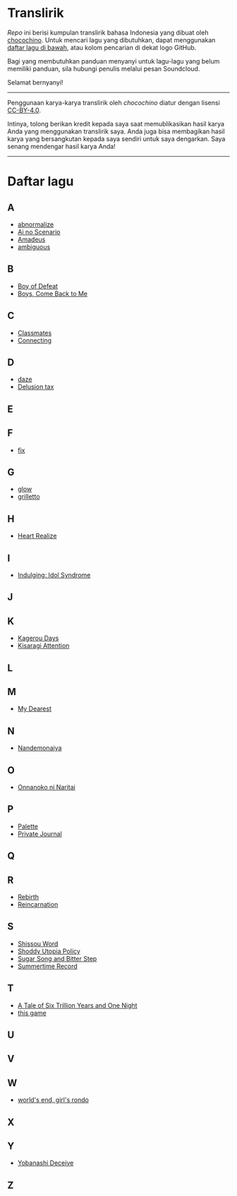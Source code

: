 # Translirik

_Repo_ ini berisi kumpulan translirik bahasa Indonesia yang dibuat oleh [chocochino](http://soundcloud.com/chocochino). Untuk mencari lagu yang dibutuhkan, dapat menggunakan [daftar lagu di bawah](https://github.com/chocochino/translirik/#daftar-lagu), atau kolom pencarian di dekat logo GitHub.

Bagi yang membutuhkan panduan menyanyi untuk lagu-lagu yang belum memiliki panduan, sila hubungi penulis melalui pesan Soundcloud.

Selamat bernyanyi!

---

Penggunaan karya-karya translirik oleh _chocochino_ diatur dengan lisensi [CC-BY-4.0](http://choosealicense.com/licenses/cc-by-4.0/).

Intinya, tolong berikan kredit kepada saya saat memublikasikan hasil karya Anda yang menggunakan translirik saya. Anda juga bisa membagikan hasil karya yang bersangkutan kepada saya sendiri untuk saya dengarkan. Saya senang mendengar hasil karya Anda!

---

# Daftar lagu

## A
- [abnormalize](https://github.com/chocochino/translirik/blob/master/Ling%20Tosite%20Sigure%20-%20abnormalize.md)
- [Ai no Scenario](https://github.com/chocochino/translirik/blob/master/CHICO%20ft.%20Honeyworks%20-%20Ai%20no%20Scenario.md)  
- [Amadeus](https://github.com/chocochino/translirik/blob/master/Kanako%20Ito%20-%20Amadeus.md)
- [ambiguous](https://github.com/chocochino/translirik/blob/master/GARNiDELiA%20-%20ambiguous.md) 

## B
- [Boy of Defeat](https://github.com/chocochino/translirik/blob/master/kemu%20-%20Boy%20of%20Defeat.md)
- [Boys, Come Back to Me](https://github.com/chocochino/translirik/blob/master/Yakushimaru%20Etsuko%20-%20Boys%2C%20Come%20Back%20to%20Me%20%5BTV%20Size%5D.md)

## C
- [Classmates](https://github.com/chocochino/translirik/blob/master/Mikito-P%20-%20Classmates.md)
- [Connecting](https://github.com/chocochino/translirik/blob/master/halyosy%20-%20connecting.md)

## D
- [daze](https://github.com/chocochino/translirik/blob/master/Jin%20ft.%20MARiA%20-%20daze.md)  
- [Delusion tax](https://github.com/chocochino/translirik/blob/master/DECO27%20-%20delusion%20tax.md)

## E

## F
- [fix](https://github.com/chocochino/translirik/blob/master/keeno%20-%20fix.md)

## G
- [glow](https://github.com/chocochino/translirik/blob/master/keeno%20-%20glow.md)
- [grilletto](https://github.com/chocochino/translirik/blob/master/GARNiDELiA%20-%20grilletto.md) 

## H
- [Heart Realize](https://github.com/chocochino/translirik/blob/master/TiA%20-%20Heart%20Realize%20%5BTV%20Size%5D.md)

## I
- [Indulging: Idol Syndrome](https://github.com/chocochino/translirik/blob/master/Suzumu%20-%20Indulging%20Idol%20Syndrome.md)

## J

## K
- [Kagerou Days](https://github.com/chocochino/translirik/blob/master/Jin%20-%20Kagerou%20Days.md)
- [Kisaragi Attention](https://github.com/chocochino/translirik/blob/master/Jin%20-%20Kisaragi%20Attention.md)

## L

## M
- [My Dearest](https://github.com/chocochino/translirik/blob/master/supercell%20-%20My%20Dearest.md)

## N
- [Nandemonaiya](https://github.com/chocochino/translirik/blob/master/RADWIMPS%20-%20Nandemonaiya.md)

## O
- [Onnanoko ni Naritai](https://github.com/chocochino/translirik/blob/master/Mafumafu%20-%20Onnanoko%20ni%20Naritai.md)

## P
- [Palette](https://github.com/chocochino/translirik/blob/master/Yuyoyuppe%20-%20Palette.md)
- [Private Journal](https://github.com/chocochino/translirik/blob/master/Mikito-P%20-%20Private%20Journal.md)

## Q

## R
- [Rebirth](https://github.com/chocochino/translirik/blob/master/164%20-%20Rebirth.md)
- [Reincarnation](https://github.com/chocochino/translirik/blob/master/kemu%20-%20Reincarnation.md)  

## S
- [Shissou Word](https://github.com/chocochino/translirik/blob/master/Jin%20-%20Shissou%20Word.md)
- [Shoddy Utopia Policy](https://github.com/chocochino/translirik/blob/master/Suzumu%20-%20Shoddy%20Utopia%20Policy.md)
- [Sugar Song and Bitter Step](https://github.com/chocochino/translirik/blob/master/UNISON%20SQUARE%20GARDEN%20-%20Sugar%20Step%20and%20Bitter%20Song.md)
- [Summertime Record](https://github.com/chocochino/translirik/blob/master/Jin%20-%20Summertime%20Record.md)

## T
- [A Tale of Six Trillion Years and One Night](https://github.com/chocochino/translirik/blob/master/kemu%20-%20A%20Tale%20of%20Six%20Trillion%20Years%20and%20One%20Night.md)
- [this game](https://github.com/chocochino/translirik/blob/master/Konomi%20Suzuki%20-%20this%20game.md)

## U

## V

## W
- [world's end, girl's rondo](https://github.com/chocochino/translirik/blob/master/Kanon%20Wakeshima%20-%20world's%20end%2C%20girl's%20rondo.md)

## X

## Y
- [Yobanashi Deceive](https://github.com/chocochino/translirik/blob/master/Jin%20-%20Yobanashi%20Deceive.md)

## Z
